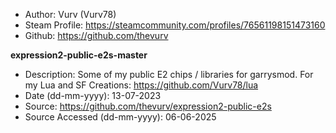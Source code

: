 - Author: Vurv (Vurv78)
- Steam Profile: https://steamcommunity.com/profiles/76561198151473160
- Github: https://github.com/thevurv

**expression2-public-e2s-master**
- Description: Some of my public E2 chips / libraries for garrysmod. For my Lua and SF Creations: https://github.com/Vurv78/lua
- Date (dd-mm-yyyy): 13-07-2023
- Source: https://github.com/thevurv/expression2-public-e2s
- Source Accessed (dd-mm-yyyy): 06-06-2025
